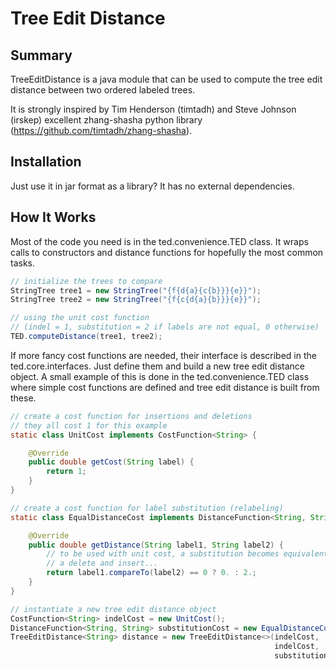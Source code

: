 # Tree Edit Distance

## Summary
TreeEditDistance is a java module that can be used to compute the tree edit distance
between two ordered labeled trees.

It is strongly inspired by Tim Henderson (timtadh) and Steve Johnson (irskep) excellent
zhang-shasha python library (https://github.com/timtadh/zhang-shasha).


## Installation
Just use it in jar format as a library? It has no external dependencies.


## How It Works
Most of the code you need is in the ted.convenience.TED class.
It wraps calls to constructors and distance functions for hopefully the most common tasks.

```java
// initialize the trees to compare
StringTree tree1 = new StringTree("{f{d{a}{c{b}}}{e}}");
StringTree tree2 = new StringTree("{f{c{d{a}{b}}}{e}}");

// using the unit cost function
// (indel = 1, substitution = 2 if labels are not equal, 0 otherwise)
TED.computeDistance(tree1, tree2);
```

If more fancy cost functions are needed, their interface is described in the ted.core.interfaces.
Just define them and build a new tree edit distance object. A small example of this is done in the
ted.convenience.TED class where simple cost functions are defined and tree edit distance is built from
these.

```java
// create a cost function for insertions and deletions
// they all cost 1 for this example
static class UnitCost implements CostFunction<String> {

    @Override
    public double getCost(String label) {
        return 1;
    }
}

// create a cost function for label substitution (relabeling)
static class EqualDistanceCost implements DistanceFunction<String, String> {

    @Override
    public double getDistance(String label1, String label2) {
        // to be used with unit cost, a substitution becomes equivalent to
        // a delete and insert...
        return label1.compareTo(label2) == 0 ? 0. : 2.;
    }
}

// instantiate a new tree edit distance object
CostFunction<String> indelCost = new UnitCost();
DistanceFunction<String, String> substitutionCost = new EqualDistanceCost();
TreeEditDistance<String> distance = new TreeEditDistance<>(indelCost,
                                                           indelCost,
                                                           substitutionCost);
```

